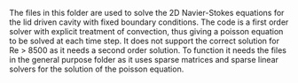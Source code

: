 The files in this folder are used to solve the 2D Navier-Stokes equations for the lid driven cavity with fixed boundary conditions.
The code is a first order solver with explicit treatment of convection, thus giving a poisson equation to be solved at each time step.
It does not support the correct solution for Re > 8500 as it needs a second order solution.
To function it needs the files in the general purpose folder as it uses sparse matrices and sparse linear solvers for the solution 
of the poisson equation.
